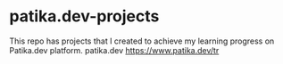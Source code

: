 # patika.dev-projects
This repo has projects that I created to achieve my learning progress on Patika.dev platform.
patika.dev
https://www.patika.dev/tr
